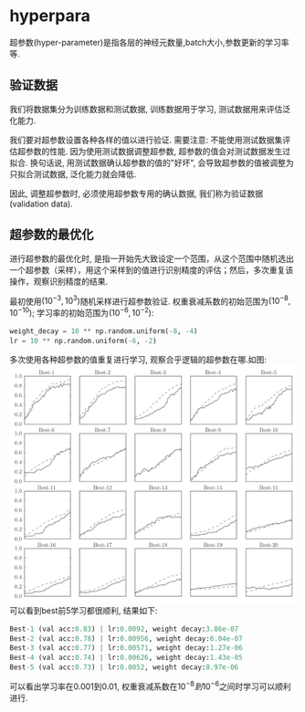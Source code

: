 # hyperpara




超参数(hyper-parameter)是指各层的神经元数量,batch大小,参数更新的学习率等.


## 验证数据
我们将数据集分为训练数据和测试数据, 训练数据用于学习, 测试数据用来评估泛化能力.

我们要对超参数设置各种各样的值以进行验证. 需要注意: 不能使用测试数据集评估超参数的性能. 因为使用测试数据调整超参数, 超参数的值会对测试数据发生过拟合. 换句话说, 用测试数据确认超参数的值的"好坏", 会导致超参数的值被调整为只拟合测试数据, 泛化能力就会降低.

因此, 调整超参数时, 必须使用超参数专用的确认数据, 我们称为验证数据(validation data).


## 超参数的最优化
进行超参数的最优化时, 是指一开始先大致设定一个范围，从这个范围中随机选出一个超参数（采样），用这个采样到的值进行识别精度的评估；然后，多次重复该操作，观察识别精度的结果.

最初使用$(10^{-3},10^3)$随机采样进行超参数验证. 权重衰减系数的初始范围为$(10^{-8},10^{-10})$; 学习率的初始范围为$(10^{-6},10^{-2})$:
```python
weight_decay = 10 ** np.random.uniform(-8, -4)
lr = 10 ** np.random.uniform(-6, -2)
```
多次使用各种超参数的值重复进行学习, 观察合乎逻辑的超参数在哪.如图:
![](./hyperpara/1.png)
可以看到best前5学习都很顺利, 结果如下:
```python
Best-1 (val acc:0.83) | lr:0.0092, weight decay:3.86e-07
Best-2 (val acc:0.78) | lr:0.00956, weight decay:6.04e-07
Best-3 (val acc:0.77) | lr:0.00571, weight decay:1.27e-06
Best-4 (val acc:0.74) | lr:0.00626, weight decay:1.43e-05
Best-5 (val acc:0.73) | lr:0.0052, weight decay:8.97e-06
```
可以看出学习率在0.001到0.01, 权重衰减系数在$10^{-8}到10^{-6}$之间时学习可以顺利进行.